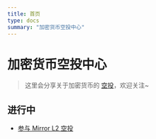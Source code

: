 ```yaml
---
title: 首页
type: docs
summary: "加密货币空投中心"
---
```


# 加密货币空投中心

> 这里会分享关于加密货币的 [空投](https://zh.wikipedia.org/wiki/空投_(区块链))，欢迎关注~

## 进行中

- [参与 Mirror L2 空投](/docs/mirrorl2/)
